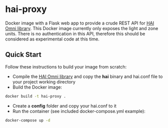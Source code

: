 # hai-proxy

Docker image with a Flask web app to provide a crude REST API for [HAI Omni library](https://github.com/ylukin/hai-omni-communication-library). This Docker image currently only exposes the light and zone units. There is no authentication in this API, therefore this should be considered as experimental code at this time. 

## Quick Start

Follow these instructions to build your image from scratch:

* Compile the [HAI Omni library](https://github.com/ylukin/hai-omni-communication-library) and copy the **hai** binary and hai.conf file to your project working directory
* Build the Docker image:

```bash
docker build -t hai-proxy .
```

* Create a **config** folder and copy your hai.conf to it
* Run the container (see included docker-compose.yml example):

```bash
docker-compose up -d
```
